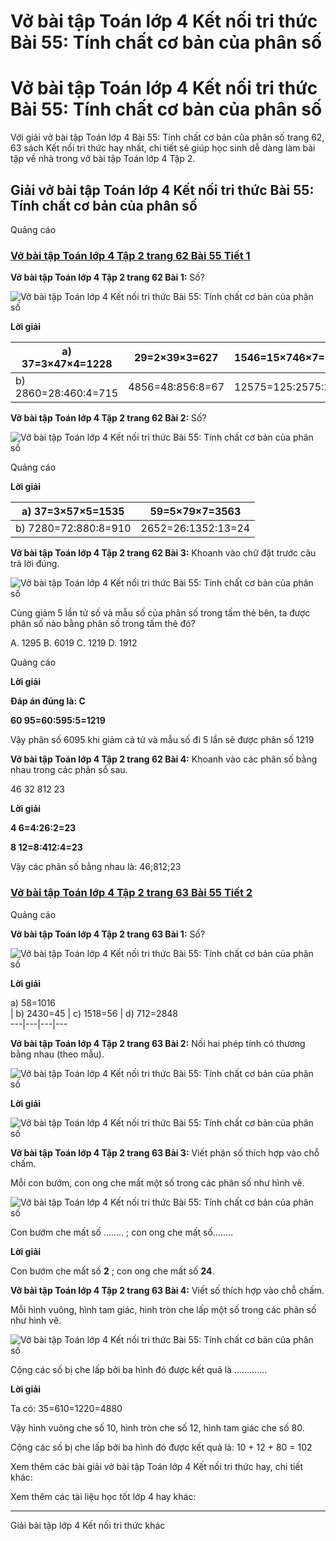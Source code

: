 # Vở bài tập Toán lớp 4 Kết nối tri thức Bài 55: Tính chất cơ bản của phân số

# Vở bài tập Toán lớp 4 Kết nối tri thức Bài 55: Tính chất cơ bản của phân số

Với giải vở bài tập Toán lớp 4 Bài 55: Tính chất cơ bản của phân số trang 62, 63 sách Kết nối tri thức hay nhất, chi tiết sẽ giúp học sinh dễ dàng làm bài tập về nhà trong vở bài tập Toán lớp 4 Tập 2.

## Giải vở bài tập Toán lớp 4 Kết nối tri thức Bài 55: Tính chất cơ bản của phân số

Quảng cáo

### [**Vở bài tập Toán lớp 4 Tập 2 trang 62 Bài 55 Tiết 1**](https://vietjack.com/vbt-toan-4-kn/bai-55-tiet-1-trang-62-tap-2.jsp)

**Vở bài tập Toán lớp 4 Tập 2 trang 62 Bài 1:** Số?

![Vở bài tập Toán lớp 4 Kết nối tri thức Bài 55: Tính chất cơ bản của phân số](https://vietjack.com/vbt-toan-4-kn/images/bai-55-tinh-chat-co-ban-cua-phan-so.PNG)

**Lời giải**

a) 37=3×47×4=1228 |  29=2×39×3=627 |  1546=15×746×7=105322  
---|---|---  
b) 2860=28:460:4=715 |  4856=48:856:8=67 |  12575=125:2575:25=53  
  
**Vở bài tập Toán lớp 4 Tập 2 trang 62 Bài 2:** Số?

![Vở bài tập Toán lớp 4 Kết nối tri thức Bài 55: Tính chất cơ bản của phân số](https://vietjack.com/vbt-toan-4-kn/images/bai-55-tinh-chat-co-ban-cua-phan-so-2.PNG)

Quảng cáo

**Lời giải**

a) 37=3×57×5=1535 |  59=5×79×7=3563  
---|---  
b) 7280=72:880:8=910 |  2652=26:1352:13=24  
  
**Vở bài tập Toán lớp 4 Tập 2 trang 62 Bài 3:** Khoanh vào chữ đặt trước câu trả lời đúng.

![Vở bài tập Toán lớp 4 Kết nối tri thức Bài 55: Tính chất cơ bản của phân số](https://vietjack.com/vbt-toan-4-kn/images/bai-55-tinh-chat-co-ban-cua-phan-so-1.PNG)

Cùng giảm 5 lần tử số và mẫu số của phân số trong tấm thẻ bên, ta được phân số nào bằng phân số trong tấm thẻ đó?

A. 1295 B. 6019 C. 1219 D. 1912

Quảng cáo

**Lời giải**

**Đáp án đúng là: C**

**60 95=60:595:5=1219**

Vậy phân số 6095 khi giảm cả tử và mẫu số đi 5 lần sẽ được phân số 1219

**Vở bài tập Toán lớp 4 Tập 2 trang 62 Bài 4:** Khoanh vào các phân số bằng nhau trong các phân số sau.

46 32 812 23

**Lời giải**

**4 6=4:26:2=23**

**8 12=8:412:4=23**

Vậy các phân số bằng nhau là: 46;812;23

### [**Vở bài tập Toán lớp 4 Tập 2 trang 63 Bài 55 Tiết 2**](https://vietjack.com/vbt-toan-4-kn/bai-55-tiet-2-trang-63-tap-2.jsp)

Quảng cáo

**Vở bài tập Toán lớp 4 Tập 2 trang 63 Bài 1:** Số?

![Vở bài tập Toán lớp 4 Kết nối tri thức Bài 55: Tính chất cơ bản của phân số](https://vietjack.com/vbt-toan-4-kn/images/bai-55-tinh-chat-co-ban-cua-phan-so-3.PNG)

**Lời giải**

a) 58=1016  
|  b) 2430=45 |  c) 1518=56 |  d) 712=2848  
---|---|---|---  
  
**Vở bài tập Toán lớp 4 Tập 2 trang 63 Bài 2:** Nối hai phép tính có thương bằng nhau (theo mẫu).

![Vở bài tập Toán lớp 4 Kết nối tri thức Bài 55: Tính chất cơ bản của phân số](https://vietjack.com/vbt-toan-4-kn/images/bai-55-tinh-chat-co-ban-cua-phan-so-4.PNG)

**Lời giải**

![Vở bài tập Toán lớp 4 Kết nối tri thức Bài 55: Tính chất cơ bản của phân số](https://vietjack.com/vbt-toan-4-kn/images/bai-55-tinh-chat-co-ban-cua-phan-so-5.PNG)

**Vở bài tập Toán lớp 4 Tập 2 trang 63 Bài 3:** Viết phân số thích hợp vào chỗ chấm.

Mỗi con bướm, con ong che mất một số trong các phân số như hình vẽ.

![Vở bài tập Toán lớp 4 Kết nối tri thức Bài 55: Tính chất cơ bản của phân số](https://vietjack.com/vbt-toan-4-kn/images/bai-55-tinh-chat-co-ban-cua-phan-so-6.PNG)

Con bướm che mất số …….. ; con ong che mất số……..

**Lời giải**

Con bướm che mất số **2** ; con ong che mất số **24**.

**Vở bài tập Toán lớp 4 Tập 2 trang 63 Bài 4:** Viết số thích hợp vào chỗ chấm.

Mỗi hình vuông, hình tam giác, hình tròn che lấp một số trong các phân số như hình vẽ.

![Vở bài tập Toán lớp 4 Kết nối tri thức Bài 55: Tính chất cơ bản của phân số](https://vietjack.com/vbt-toan-4-kn/images/bai-55-tinh-chat-co-ban-cua-phan-so-7.PNG)

Cộng các số bị che lấp bởi ba hình đó được kết quả là ………….

**Lời giải**

Ta có: 35=610=1220=4880

Vậy hình vuông che số 10, hình tròn che số 12, hình tam giác che số 80.

Cộng các số bị che lấp bởi ba hình đó được kết quả là: 10 + 12 + 80 = 102

Xem thêm các bài giải vở bài tập Toán lớp 4 Kết nối tri thức hay, chi tiết khác:

Xem thêm các tài liệu học tốt lớp 4 hay khác:

* * *

Giải bài tập lớp 4 Kết nối tri thức khác
